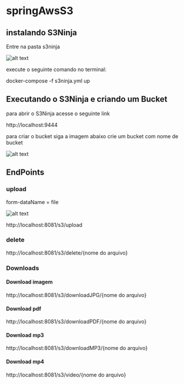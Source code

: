 # springAwsS3

## instalando S3Ninja

Entre na pasta s3ninja

![alt text](https://i.imgur.com/cIGtLXQ.png)

execute o seguinte comando no terminal:

docker-compose -f s3ninja.yml up

## Executando o S3Ninja e criando um Bucket

para abrir o S3Ninja acesse o seguinte link

http://localhost:9444


para criar o bucket siga a imagem abaixo
crie um bucket com nome de bucket


![alt text](https://i.imgur.com/G5qfMmU.png)


## EndPoints


### upload
form-dataName = file

![alt text](https://i.imgur.com/Qjnb29t.png)

http://localhost:8081/s3/upload

### delete

http://localhost:8081/s3/delete/{nome do arquivo}

### Downloads

#### Download imagem

http://localhost:8081/s3/downloadJPG/{nome do arquivo}

#### Download pdf

http://localhost:8081/s3/downloadPDF/{nome do arquivo}


#### Download mp3

http://localhost:8081/s3/downloadMP3/{nome do arquivo}

#### Download mp4

http://localhost:8081/s3/video/{nome do arquivo}





